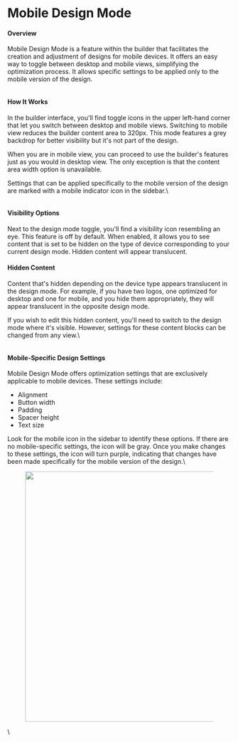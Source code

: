 # Mobile Design Mode

#### Overview

Mobile Design Mode is a feature within the builder that facilitates the creation and adjustment of designs for mobile devices. It offers an easy way to toggle between desktop and mobile views, simplifying the optimization process. It allows specific settings to be applied only to the mobile version of the design.

<figure><img src="https://lh7-eu.googleusercontent.com/evHg0Ou5UaSXWb3pNXRDTBQ7Sj5zKrjPDd6zoIz0ZOR_etSiAJuyy3KzB91HmawcHSYhEfFION4ldoWqfKjx25npw_C1boAEuSCUyernU0zYDjACA1RJc-HJfFxVony4kRCMy8CFoTkHoeO4G0W5G-Q" alt=""><figcaption></figcaption></figure>

#### How It Works

In the builder interface, you'll find toggle icons in the upper left-hand corner that let you switch between desktop and mobile views. Switching to mobile view reduces the builder content area to 320px. This mode features a grey backdrop for better visibility but it's not part of the design.

When you are in mobile view, you can proceed to use the builder's features just as you would in desktop view. The only exception is that the content area width option is unavailable.

Settings that can be applied specifically to the mobile version of the design are marked with a mobile indicator icon in the sidebar.\


<figure><img src="https://lh7-eu.googleusercontent.com/e4uwgPsdNTF-QdG9-VHEohlhnrTWJmvQXoiRIKaYXH1iWYXGmzekcwHUbhAIxj5LJoLeYKSsGwvKUQsejtIRvQYmS7XehHTnYxqnZt2xoe3MjT00gWwUrelo0o-_vR1VApvZnpHoOEVGwU5vW8NV8qw" alt=""><figcaption></figcaption></figure>

#### Visibility Options

Next to the design mode toggle, you'll find a visibility icon resembling an eye. This feature is off by default. When enabled, it allows you to see content that is set to be hidden on the type of device corresponding to your current design mode. Hidden content will appear translucent.

#### Hidden Content

Content that's hidden depending on the device type appears translucent in the design mode. For example, if you have two logos, one optimized for desktop and one for mobile, and you hide them appropriately, they will appear translucent in the opposite design mode.

If you wish to edit this hidden content, you'll need to switch to the design mode where it's visible. However, settings for these content blocks can be changed from any view.\


<figure><img src="https://lh7-eu.googleusercontent.com/2HdVMqvaynfYnnL0yZLtkBGfRaEMSyEgOd2QU38qThCqaMBI9ULQ8DxWMtjO21oYlxG-texo2w8qMMezNp65wJ42r7Y1SQuc7e29pnCcFrUE51A_3_Dwzt7_JMqb0JeDFXqsMuP0CmNYFw83STZ8lTI" alt=""><figcaption></figcaption></figure>

#### Mobile-Specific Design Settings

Mobile Design Mode offers optimization settings that are exclusively applicable to mobile devices. These settings include:

* Alignment
* Button width
* Padding
* Spacer height
* Text size

Look for the mobile icon in the sidebar to identify these options. If there are no mobile-specific settings, the icon will be gray. Once you make changes to these settings, the icon will turn purple, indicating that changes have been made specifically for the mobile version of the design.\


<figure><img src="https://lh7-eu.googleusercontent.com/_1PE2YBLa84qTDLbS8tmbhYJH50huU0C87zKUupDSocuKxBSP5khgaW0V_SyylsmDpVxyb6apTaq50mh8DBjBRenAY_hiKnEZs-eetoKJcgqWd3P0S0mE5ceHeabZ3WUdffGp-oq6sdH2bP6dlH-Q6M" alt="" width="563"><figcaption></figcaption></figure>

\
